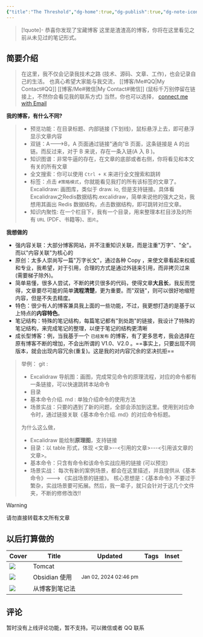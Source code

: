 ```yaml
---
{"title":"The Threshold","dg-home":true,"dg-publish":true,"dg-note-icon":"signpost","dg-pinned":true,"dg-hide-in-graph":true,"cssclasses":["cards","cards-cols-3","cards-cover","cards-cover-no-border","cards-title-hide-icons"],"dg-metatags":{"description":"Utsob's Digital Garden","og: description":"Utsob's Digital Garden"},"created":"2023-01-02T21:30:15+06:00","updated":"2023-06-25T16:59:25+06:00","permalink":"/Me//","metatags":{"description":"Utsob's Digital Garden","og: description":"Utsob's Digital Garden"},"hideInGraph":true,"pinned":true,"contentClasses":"cards cards-cols-3 cards-cover cards-cover-no-border cards-title-hide-icons","tags":["gardenEntry","gardenEntry","gardenEntry"],"dgPassFrontmatter":true,"noteIcon":"signpost","dg-path":"Me/"}
---
```




> [!quote]- 恭喜你发现了宝藏博客
> 这里是渣渣高的博客，你将在这里看见之前从未见过的笔记形式。

## 简要介绍
>在这里，我不仅会记录我技术之路 (技术、源码、文章、工作)，也会记录自己的生活。
>也真心希望大家能与我交流， [[博客/Me#QQ\|My Contact#QQ]]  [[博客/Me#微信\|My Contact#微信]]
>(鼠标千万别停留在链接上，不然你会看见我的联系方式)
>当然，你也可以选择， [connect me with Email](mailto:632411450@qq.com)

**我的博客，有什么不同?**
>- 预览功能：在目录标题、内部链接 (下划线)，鼠标悬浮上去，即可悬浮显示文章内容
>- 双链：A--->B，A 页面通过链接"通向"B 页面，这条链接是 A 的出链。而反过来，对于 B 来说，存在一条入链(A 入 B )。
>- 知识图谱：非常牛逼的存在，在文章的底部或者右侧，你将看见和本文有关的所有文章
>- 全文搜索：你可以使用 `Ctrl + K` 来进行全文搜索和跳转
>- 标签：点击 `#策略模式`，你就能看见我打的所有该标签的文章了。
>  Excalidraw: 画图库，类似于 draw. io, 但是支持链接。具体看 Excalidraw之Redis数据结构.excalidraw，简单来说他的强大之处，我想用其画出 Redis 数据结构，点击数据结构，即可跳转对应文章。
>- 知识内聚性: 在一个栏目下，我有一个目录，用来整理本栏目涉及的所有 `URL` (PDF、书籍等)、`图片`。

**我想做的**
- 强内容关联：大部分博客网站，并不注重知识关联，而是注重"万字"、"全"。而以"内容关联"为核心的
- 原创：太多人崇尚写一篇"万字长文"，通过各种 Copy ，来使文章看起来权威和专业，我希望，对于引用，合理的方式是通过外链来引用，而非拷贝过来(需要梯子除外)。
- 简单易懂，很多人尝试，不断的拷贝很多的代码，使得文章**大且长**，我反而觉得，文章要尽可能的简单**流程清楚**，更为重要。而"双链"，则可以很好地缩短内容，但是不失去精度。
- 特色：很少有人的博客兼具我上面的一些功能，不过，我更想打造的是基于以上特点的**内容特色**。
- 笔记结构：特殊的笔记结构，每篇笔记都有"到处跑"的链接，我设计了特殊的笔记结构，来完成笔记的整理，以便于笔记的结构更清晰
- 成长型博客：例，当我基于一个 `已经发布` 的博客，有了更多思考，我会选择在原有博客不断的增加，不会出所谓的 V1.0、V2.0 。==事实上，只要出现不同版本，就会出现内容冗余(重复)。这是我的对内容冗余的坚决抗拒==
>举例：
>git :
>- Excalidraw 导航图：画图，完成常见命令的原理流程，对应的命令都有一条链接，可以快速跳转本站命令
>- 目录
>- 基本命令介绍. md : 单独介绍命令的使用方法
>- 场景实战：只要的遇到了新的问题，全部会添加到这里。使用到对应命令时，通过链接关联《基本命令介绍. md》的对应命令标题。
>
>为什么这么做，
>- Excalidraw 能绘制**原理图**，支持链接
>- 目录：以 table 形式，体现  <文章>--<引用的文章>---<引用该文章的文章>。
>- 基本命令：只含有命令和该命令实战应用的链接 (可以预览)
>- 场景实战： 每次有新的案例场景，都会在这里描述，并且提供从《基本命令》---> 《实战场景的链接》。
>核心思想是：《基本命令》不要过于繁杂，实战场景要可拓展。然后，我一辈子，就只会针对于这几个文件夹，不断的修修改改!!



> [!Warning] 
> 请勿直接转载本文所有文章


## 以后打算做的
| Cover | Title | Updated | Tags | Inset |
| ---- | ---- | ---- | ---- | ---- |
| <img src='https://hermitage.utsob.me/img/3-cover-card.jpg'/> | Tomcat |  |  | <img class=inset-cover src=''/> |
| <img src='https://hermitage.utsob.me/img/3-cover-card.jpg'/> | Obsidian 使用 | <i icon-name=calendar-clock></i><small>Jan 02, 2024 02:46 pm</small> |  | <img class=inset-cover src=''/> |
| <img src='https://hermitage.utsob.me/img/2-cover-card.jpg'/> | 从博客到笔记法 |  |  |  |

## 评论
暂时没有上线评论功能，暂不支持。可以微信或者 QQ 联系




[^1]: .如何你有任何问题，请联系我，希望您不要有任何顾虑。